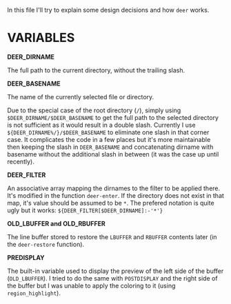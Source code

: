 In this file I'll try to explain some design decisions and how `deer` works.

VARIABLES
=========

**DEER_DIRNAME**

The full path to the current directory, without the trailing slash.

**DEER_BASENAME**

The name of the currently selected file or directory.

Due to the special case of the root directory (`/`), simply using
`$DEER_DIRNAME/$DEER_BASENAME` to get the full path to the selected
directory is not sufficient as it would result in a double slash.
Currently I use `${DEER_DIRNAME%/}/$DEER_BASENAME` to eliminate one
slash in that corner case. It complicates the code in a few places but
it's more maintainable then keeping the slash in `DEER_BASENAME` and
concatenating dirname with basename without the additional slash in
between (it was the case up until recently).

**DEER_FILTER**

An associative array mapping the dirnames to the filter to be applied
there. It's modified in the function `deer-enter`. If the directory
does not exist in that map, it's value should be assumed to be `*`.
The prefered notation is quite ugly but it works:
`${DEER_FILTER[$DEER_DIRNAME]:-'*'}`

**OLD_LBUFFER and OLD_RBUFFER**

The line buffer stored to restore the `LBUFFER` and `RBUFFER` contents
later (in the `deer-restore` function).

**PREDISPLAY**

The built-in variable used to display the preview of the left side of
the buffer (`OLD_LBUFFER`). I tried to do the same with `POSTDISPLAY`
and the right side of the buffer but I was unable to apply the
coloring to it (using `region_highlight`).
